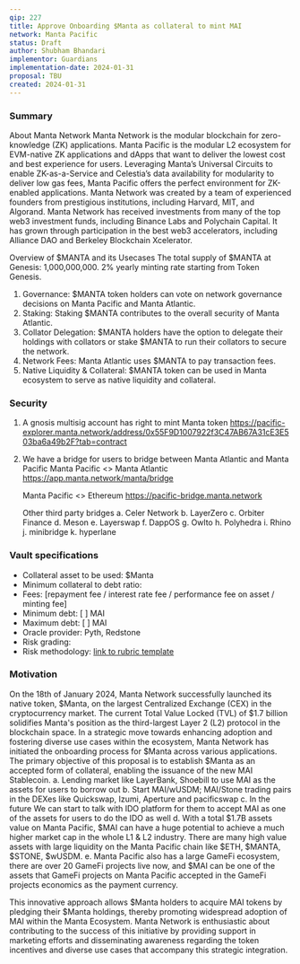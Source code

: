 ```yaml
---
qip: 227
title: Approve Onboarding $Manta as collateral to mint MAI
network: Manta Pacific 
status: Draft
author: Shubham Bhandari
implementor: Guardians
implementation-date: 2024-01-31
proposal: TBU
created: 2024-01-31
---
```


### **Summary**

About Manta Network
Manta Network is the modular blockchain for zero-knowledge (ZK) applications. Manta Pacific is the modular L2 ecosystem for EVM-native ZK applications and dApps that want to deliver the lowest cost and best experience for users. 
Leveraging Manta’s Universal Circuits to enable ZK-as-a-Service and Celestia’s data availability for modularity to deliver low gas fees, Manta Pacific offers the perfect environment for ZK-enabled applications.
Manta Network was created by a team of experienced founders from prestigious institutions, including Harvard, MIT, and Algorand. Manta Network has received investments from many of the top web3 investment funds, including Binance Labs and Polychain Capital. It has grown through participation in the best web3 accelerators, including Alliance DAO and Berkeley Blockchain Xcelerator.

Overview of $MANTA and its Usecases
The total supply of $MANTA at Genesis: 1,000,000,000.
2% yearly minting rate starting from Token Genesis.

1. Governance: $MANTA token holders can vote on network governance decisions on Manta Pacific and Manta Atlantic.
2. Staking: Staking $MANTA contributes to the overall security of Manta Atlantic.
3. Collator Delegation: $MANTA holders have the option to delegate their holdings with collators or stake $MANTA to run their collators to secure the network.
4. Network Fees: Manta Atlantic uses $MANTA to pay transaction fees.
5. Native Liquidity & Collateral: $MANTA token can be used in Manta ecosystem to serve as native liquidity and collateral.


### **Security**

1. A gnosis multisig account has right to mint Manta token
    https://pacific-explorer.manta.network/address/0x55F9D1007922f3C47AB67A31cE3E503ba6a49b2F?tab=contract

2. We have a bridge for users to bridge between Manta Atlantic and Manta Pacific
    Manta Pacific <> Manta Atlantic
      https://app.manta.network/manta/bridge 
    
    Manta Pacific <> Ethereum
      https://pacific-bridge.manta.network 
    
    Other third party bridges
      a. Celer Network
      b. LayerZero
      c. Orbiter Finance
      d. Meson
      e. Layerswap
      f. DappOS
      g. Owlto
      h. Polyhedra
      i. Rhino
      j. minibridge
      k. hyperlane



### **Vault specifications**

* Collateral asset to be used: $Manta
* Minimum collateral to debt ratio: 
* Fees: [repayment fee / interest rate fee / performance fee on asset / minting fee]
* Minimum debt: [ ] MAI
* Maximum debt: [ ] MAI
* Oracle provider: Pyth, Redstone
* Risk grading: 
* Risk methodology: [link to rubric template](https://docs.google.com/spreadsheets/d/1uvRFiN5FNr4OUKdsueFbnrQhx1lMdf1FfXRw1tnIXJE/edit?usp=sharing)

### **Motivation**

On the 18th of January 2024, Manta Network successfully launched its native token, $Manta, on the largest Centralized Exchange (CEX) in the cryptocurrency market. The current Total Value Locked (TVL) of $1.7 billion solidifies Manta's position as the third-largest Layer 2 (L2) protocol in the blockchain space. 
In a strategic move towards enhancing adoption and fostering diverse use cases within the ecosystem, Manta Network has initiated the onboarding process for $Manta across various applications. 
The primary objective of this proposal is to establish $Manta as an accepted form of collateral, enabling the issuance of the new MAI Stablecoin. 
  a. Lending market like LayerBank, Shoebill to use MAI as the assets for users to borrow out
  b. Start MAI/wUSDM; MAI/Stone trading pairs in the DEXes like Quickswap, Izumi, Aperture and pacificswap
  c. In the future We can start to talk with IDO platform for them to accept MAI as one of the assets for users to do the IDO as well
  d. With a total $1.7B assets value on Manta Pacific, $MAI can have a huge potential to achieve a much higher market cap in the whole L1 & L2 industry. There are many high value assets with large liquidity on the Manta Pacific chain like $ETH, $MANTA, $STONE, $wUSDM. 
  e. Manta Pacific also has a large GameFi ecosystem, there are over 20 GameFi projects live now, and $MAI can be one of the assets that GameFi projects on Manta Pacific accepted in the GameFi projects economics as the payment currency.

This innovative approach allows $Manta holders to acquire MAI tokens by pledging their $Manta holdings, thereby promoting widespread adoption of MAI within the Manta Ecosystem.
Manta Network is enthusiastic about contributing to the success of this initiative by providing support in marketing efforts and disseminating awareness regarding the token incentives and diverse use cases that accompany this strategic integration.
